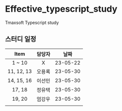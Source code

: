 # Effective_typescript_study
Tmaxsoft Typescript study

## 스터디 일정
| Item | 담당자 | 날짜 |
| :----: | :----: | :----: |
| 1 ~ 10 | X | 23-05-22 |
| 11, 12, 13 | 오용록 | 23-05-30 |
| 14, 15, 16 | 이선민 | 23-05-30 |
| 17, 18 | 정유택 | 23-05-30 |
| 19, 20 | 엄강우 | 23-05-30 |
|  |  |  |
